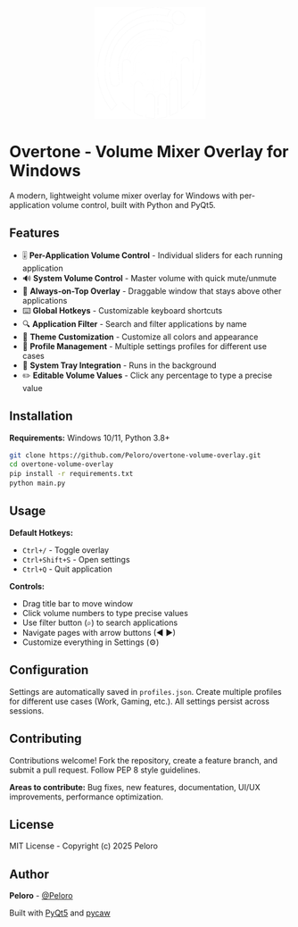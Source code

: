 <p align="center">
  <img src="assets/icon2.png" alt="Overtone Logo" width="200"/>
</p>

# Overtone - Volume Mixer Overlay for Windows

A modern, lightweight volume mixer overlay for Windows with per-application volume control, built with Python and PyQt5.

## Features

- 🎚️ **Per-Application Volume Control** - Individual sliders for each running application
- 🔊 **System Volume Control** - Master volume with quick mute/unmute
- 🎯 **Always-on-Top Overlay** - Draggable window that stays above other applications
- ⌨️ **Global Hotkeys** - Customizable keyboard shortcuts
- 🔍 **Application Filter** - Search and filter applications by name
- 🎨 **Theme Customization** - Customize all colors and appearance
- 👤 **Profile Management** - Multiple settings profiles for different use cases
- 💾 **System Tray Integration** - Runs in the background
- ✏️ **Editable Volume Values** - Click any percentage to type a precise value

## Installation

**Requirements:** Windows 10/11, Python 3.8+

```bash
git clone https://github.com/Peloro/overtone-volume-overlay.git
cd overtone-volume-overlay
pip install -r requirements.txt
python main.py
```

## Usage

**Default Hotkeys:**
- `Ctrl+/` - Toggle overlay
- `Ctrl+Shift+S` - Open settings
- `Ctrl+Q` - Quit application

**Controls:**
- Drag title bar to move window
- Click volume numbers to type precise values
- Use filter button (⌕) to search applications
- Navigate pages with arrow buttons (◀ ▶)
- Customize everything in Settings (⚙️)

## Configuration

Settings are automatically saved in `profiles.json`. Create multiple profiles for different use cases (Work, Gaming, etc.). All settings persist across sessions.

## Contributing

Contributions welcome! Fork the repository, create a feature branch, and submit a pull request. Follow PEP 8 style guidelines.

**Areas to contribute:** Bug fixes, new features, documentation, UI/UX improvements, performance optimization.

## License

MIT License - Copyright (c) 2025 Peloro

## Author

**Peloro** - [@Peloro](https://github.com/Peloro)

Built with [PyQt5](https://www.riverbankcomputing.com/software/pyqt/) and [pycaw](https://github.com/AndreMiras/pycaw)
